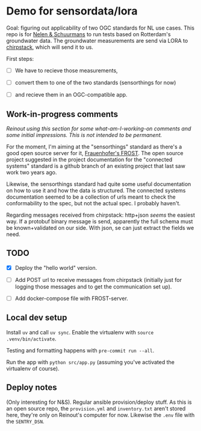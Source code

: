# Demo for sensordata/lora

Goal: figuring out applicability of two OGC standards for NL use cases. This repo is for [Nelen & Schuurmans](https://www.nelen-schuurmans.nl) to run tests based on Rotterdam's groundwater data. The groundwater measurements are send via LORA to [chirpstack](https://www.chirpstack.io/), which will send it to us.

First steps:

- [ ] We have to recieve those measurements,
- [ ] convert them to one of the two standards (sensorthings for now)
- [ ] and recieve them in an OGC-compatible app.


## Work-in-progress comments

*Reinout using this section for some what-am-I-working-on comments and some initial impressions. This is not intended to be permanent.*

For the moment, I'm aiming at the "sensorthings" standard as there's a good open source server for it, [Frauenhofer's FROST](https://fraunhoferiosb.github.io/FROST-Server/). The open source project suggested in the project documentation for the "connected systems" standard is a github branch of an existing project that last saw work two years ago.

Likewise, the sensorthings standard had quite some useful documentation on how to use it and how the data is structured. The connected systems documentation seemed to be a collection of urls meant to check the conformability to the spec, but not the actual spec. I probably haven't.

Regarding messages received from chirpstack: http+json *seems* the easiest way. If a protobuf binary message is send, apparently the full schema must be known+validated on our side. With json, se can just extract the fields we need.


## TODO

- [x] Deploy the "hello world" version.
- [ ] Add POST url to receive messages from chirpstack (initially just for logging those messages and to get the communication set up).
- [ ] Add docker-compose file with FROST-server.


## Local dev setup

Install `uv` and call `uv sync`. Enable the virtualenv with `source .venv/bin/activate`.

Testing and formatting happens with `pre-commit run --all`.

Run the app with `python src/app.py` (assuming you've activated the virtualenv of course).


## Deploy notes

(Only interesting for N&S). Regular ansible provision/deploy stuff. As this is an open source repo, the `provision.yml` and `inventory.txt` aren't stored here, they're only on Reinout's computer for now. Likewise the `.env` file with the `SENTRY_DSN`.
